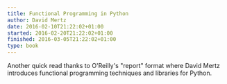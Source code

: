 ```yaml
---
title: Functional Programming in Python
author: David Mertz
date: 2016-02-10T21:22:02+01:00
started: 2016-02-20T21:22:02+01:00
finished: 2016-03-05T21:22:02+01:00
type: book
---
```


Another quick read thanks to O'Reilly's "report" format where David Mertz
introduces functional programming techniques and libraries for Python.
